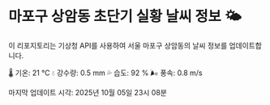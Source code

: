 
# 마포구 상암동 초단기 실황 날씨 정보 🌤️

이 리포지토리는 기상청 API를 사용하여 서울 마포구 상암동의 날씨 정보를 업데이트합니다. 

🌡️ 기온: 21 ℃
💧 강수량: 0.5 mm
💦 습도: 92 %
🌬️ 풍속: 0.8 m/s

마지막 업데이트 시각: 2025년 10월 05일 23시 08분    

